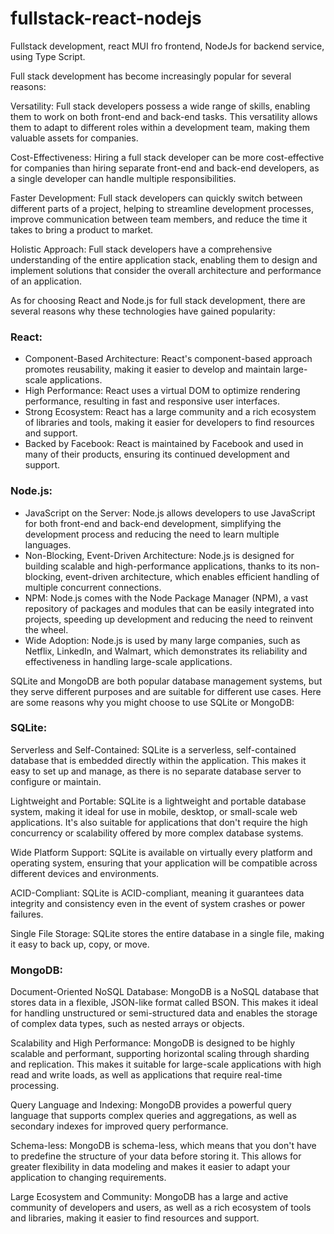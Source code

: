 # fullstack-react-nodejs
Fullstack development, react MUI fro frontend, NodeJs for backend service, using Type Script.

Full stack development has become increasingly popular for several reasons:

Versatility: Full stack developers possess a wide range of skills, enabling them to work on both front-end and back-end tasks. This versatility allows them to adapt to different roles within a development team, making them valuable assets for companies.

Cost-Effectiveness: Hiring a full stack developer can be more cost-effective for companies than hiring separate front-end and back-end developers, as a single developer can handle multiple responsibilities.

Faster Development: Full stack developers can quickly switch between different parts of a project, helping to streamline development processes, improve communication between team members, and reduce the time it takes to bring a product to market.

Holistic Approach: Full stack developers have a comprehensive understanding of the entire application stack, enabling them to design and implement solutions that consider the overall architecture and performance of an application.

As for choosing React and Node.js for full stack development, there are several reasons why these technologies have gained popularity:

### React:

* Component-Based Architecture: React's component-based approach promotes reusability, making it easier to develop and maintain large-scale applications.
* High Performance: React uses a virtual DOM to optimize rendering performance, resulting in fast and responsive user interfaces.
* Strong Ecosystem: React has a large community and a rich ecosystem of libraries and tools, making it easier for developers to find resources and support.
* Backed by Facebook: React is maintained by Facebook and used in many of their products, ensuring its continued development and support.

### Node.js:

* JavaScript on the Server: Node.js allows developers to use JavaScript for both front-end and back-end development, simplifying the development process and reducing the need to learn multiple languages.
* Non-Blocking, Event-Driven Architecture: Node.js is designed for building scalable and high-performance applications, thanks to its non-blocking, event-driven architecture, which enables efficient handling of multiple concurrent connections.
* NPM: Node.js comes with the Node Package Manager (NPM), a vast repository of packages and modules that can be easily integrated into projects, speeding up development and reducing the need to reinvent the wheel.
* Wide Adoption: Node.js is used by many large companies, such as Netflix, LinkedIn, and Walmart, which demonstrates its reliability and effectiveness in handling large-scale applications.

SQLite and MongoDB are both popular database management systems, but they serve different purposes and are suitable for different use cases. Here are some reasons why you might choose to use SQLite or MongoDB:

### SQLite:

Serverless and Self-Contained: SQLite is a serverless, self-contained database that is embedded directly within the application. This makes it easy to set up and manage, as there is no separate database server to configure or maintain.

Lightweight and Portable: SQLite is a lightweight and portable database system, making it ideal for use in mobile, desktop, or small-scale web applications. It's also suitable for applications that don't require the high concurrency or scalability offered by more complex database systems.

Wide Platform Support: SQLite is available on virtually every platform and operating system, ensuring that your application will be compatible across different devices and environments.

ACID-Compliant: SQLite is ACID-compliant, meaning it guarantees data integrity and consistency even in the event of system crashes or power failures.

Single File Storage: SQLite stores the entire database in a single file, making it easy to back up, copy, or move.

### MongoDB:

Document-Oriented NoSQL Database: MongoDB is a NoSQL database that stores data in a flexible, JSON-like format called BSON. This makes it ideal for handling unstructured or semi-structured data and enables the storage of complex data types, such as nested arrays or objects.

Scalability and High Performance: MongoDB is designed to be highly scalable and performant, supporting horizontal scaling through sharding and replication. This makes it suitable for large-scale applications with high read and write loads, as well as applications that require real-time processing.

Query Language and Indexing: MongoDB provides a powerful query language that supports complex queries and aggregations, as well as secondary indexes for improved query performance.

Schema-less: MongoDB is schema-less, which means that you don't have to predefine the structure of your data before storing it. This allows for greater flexibility in data modeling and makes it easier to adapt your application to changing requirements.

Large Ecosystem and Community: MongoDB has a large and active community of developers and users, as well as a rich ecosystem of tools and libraries, making it easier to find resources and support.
